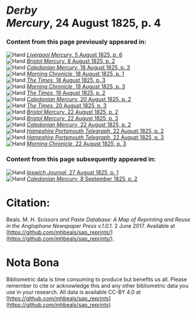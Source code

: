 # *Derby Mercury*, 24 August 1825, p. 4  
  
### Content from this page previously appeared in:  
![Hand](http://scissorsandpaste.net/wp-content/uploads/2017/06/smallhandpointer.png) [*Liverpool Mercury*, 5 August 1825, p. 6](https://mhbeals.github.io/sap_html/Liverpool-Mercury/Liverpool-Mercury-5-August-1825-p-6)  
![Hand](http://scissorsandpaste.net/wp-content/uploads/2017/06/smallhandpointer.png) [*Bristol Mercury*, 8 August 1825, p. 2](https://mhbeals.github.io/sap_html/Bristol-Mercury/Bristol-Mercury-8-August-1825-p-2)  
![Hand](http://scissorsandpaste.net/wp-content/uploads/2017/06/smallhandpointer.png) [*Caledonian Mercury*, 18 August 1825, p. 3](https://mhbeals.github.io/sap_html/Caledonian-Mercury/Caledonian-Mercury-18-August-1825-p-3)  
![Hand](http://scissorsandpaste.net/wp-content/uploads/2017/06/smallhandpointer.png) [*Morning Chronicle*, 18 August 1825, p. 1](https://mhbeals.github.io/sap_html/Morning-Chronicle/Morning-Chronicle-18-August-1825-p-1)  
![Hand](http://scissorsandpaste.net/wp-content/uploads/2017/06/smallhandpointer.png) [*The Times*, 18 August 1825, p. 3](https://mhbeals.github.io/sap_html/The-Times/The-Times-18-August-1825-p-3)  
![Hand](http://scissorsandpaste.net/wp-content/uploads/2017/06/smallhandpointer.png) [*Morning Chronicle*, 19 August 1825, p. 3](https://mhbeals.github.io/sap_html/Morning-Chronicle/Morning-Chronicle-19-August-1825-p-3)  
![Hand](http://scissorsandpaste.net/wp-content/uploads/2017/06/smallhandpointer.png) [*The Times*, 19 August 1825, p. 2](https://mhbeals.github.io/sap_html/The-Times/The-Times-19-August-1825-p-2)  
![Hand](http://scissorsandpaste.net/wp-content/uploads/2017/06/smallhandpointer.png) [*Caledonian Mercury*, 20 August 1825, p. 2](https://mhbeals.github.io/sap_html/Caledonian-Mercury/Caledonian-Mercury-20-August-1825-p-2)  
![Hand](http://scissorsandpaste.net/wp-content/uploads/2017/06/smallhandpointer.png) [*The Times*, 20 August 1825, p. 3](https://mhbeals.github.io/sap_html/The-Times/The-Times-20-August-1825-p-3)  
![Hand](http://scissorsandpaste.net/wp-content/uploads/2017/06/smallhandpointer.png) [*Bristol Mercury*, 22 August 1825, p. 2](https://mhbeals.github.io/sap_html/Bristol-Mercury/Bristol-Mercury-22-August-1825-p-2)  
![Hand](http://scissorsandpaste.net/wp-content/uploads/2017/06/smallhandpointer.png) [*Bristol Mercury*, 22 August 1825, p. 3](https://mhbeals.github.io/sap_html/Bristol-Mercury/Bristol-Mercury-22-August-1825-p-3)  
![Hand](http://scissorsandpaste.net/wp-content/uploads/2017/06/smallhandpointer.png) [*Caledonian Mercury*, 22 August 1825, p. 2](https://mhbeals.github.io/sap_html/Caledonian-Mercury/Caledonian-Mercury-22-August-1825-p-2)  
![Hand](http://scissorsandpaste.net/wp-content/uploads/2017/06/smallhandpointer.png) [*Hampshire Portsmouth Telegraph*, 22 August 1825, p. 2](https://mhbeals.github.io/sap_html/Hampshire-Portsmouth-Telegraph/Hampshire-Portsmouth-Telegraph-22-August-1825-p-2)  
![Hand](http://scissorsandpaste.net/wp-content/uploads/2017/06/smallhandpointer.png) [*Hampshire Portsmouth Telegraph*, 22 August 1825, p. 3](https://mhbeals.github.io/sap_html/Hampshire-Portsmouth-Telegraph/Hampshire-Portsmouth-Telegraph-22-August-1825-p-3)  
![Hand](http://scissorsandpaste.net/wp-content/uploads/2017/06/smallhandpointer.png) [*Morning Chronicle*, 22 August 1825, p. 3](https://mhbeals.github.io/sap_html/Morning-Chronicle/Morning-Chronicle-22-August-1825-p-3)  
  
### Content from this page subsequently appeared in:  
![Hand](http://scissorsandpaste.net/wp-content/uploads/2017/06/smallhandpointer.png) [*Ipswich Journal*, 27 August 1825, p. 1](https://mhbeals.github.io/sap_html/Ipswich-Journal/Ipswich-Journal-27-August-1825-p-1)  
![Hand](http://scissorsandpaste.net/wp-content/uploads/2017/06/smallhandpointer.png) [*Caledonian Mercury*, 8 September 1825, p. 2](https://mhbeals.github.io/sap_html/Caledonian-Mercury/Caledonian-Mercury-8-September-1825-p-2)  


# Citation: 

Beals. M. H. *Scissors and Paste Database: A Map of Reprinting and Reuse in the Anglophone Newspaper Press v.1.0.1.* 2 June 2017. Available at [https://github.com/mhbeals/sap_reprints/](https://github.com/mhbeals/sap_reprints/). 

# Nota Bona

Bibliometric data is time consuming to produce but benefits us all. Please remember to cite or acknowledge this and any other bibliometric data you use in your research. All data is available CC-BY 4.0 at [https://github.com/mhbeals/sap_reprints](https://github.com/mhbeals/sap_reprints)